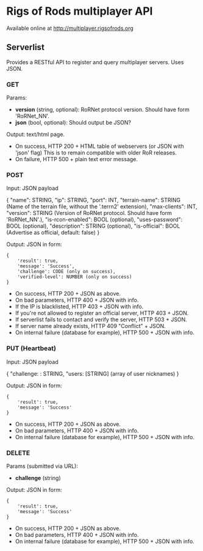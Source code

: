 # Rigs of Rods multiplayer API

Available online at http://multiplayer.rigsofrods.org

## Serverlist

Provides a RESTful API to register and query multiplayer servers. Uses JSON.

### GET

Params:
- **version** (string, optional): RoRNet protocol version. Should have form 'RoRNet_NN'.
- **json** (bool, optional): Should output be JSON?

Output: text/html page.

- On success, HTTP 200 + HTML table of webservers (or JSON with 'json' flag)
    This is to remain compatible with older RoR releases.
- On failure, HTTP 500 + plain text error message.

### POST

Input: JSON payload

{
    "name": STRING,
	"ip": STRING,
	"port": INT,
	"terrain-name": STRING (Name of the terrain file, without the '.terrn2' extension),
	"max-clients": INT,
	"version": STRING (Version of RoRNet protocol. Should have form 'RoRNet_NN'.),
    "is-rcon-enabled": BOOL (optional),
    "uses-password": BOOL (optional),
    "description": STRING (optional),
    "is-official": BOOL (Advertise as official, default: false)
}

Output: JSON in form:

    {
        'result': true,
        'message': 'Success',
        'challenge': CODE (only on success),
        'verified-level': NUMBER (only on success)
    }
    
- On success, HTTP 200 + JSON as above.
- On bad parameters, HTTP 400 + JSON with info.
- If the IP is blacklisted, HTTP 403 + JSON with info.
- If you're not allowed to register an official server, HTTP 403 + JSON.
- If serverlist fails to contact and verify the server, HTTP 503 + JSON.
- If server name already exists, HTTP 409 "Conflict" + JSON.
- On internal failure (database for example), HTTP 500 + JSON with info.

### PUT (Heartbeat)

Input: JSON payload

{
    "challenge: : STRING,
    "users: [STRING] (array of user nicknames)
}

Output: JSON in form:

    {
        'result': true,
        'message': 'Success'
    }

- On success, HTTP 200 + JSON as above.
- On bad parameters, HTTP 400 + JSON with info.
- On internal failure (database for example), HTTP 500 + JSON with info.

### DELETE

Params (submitted via URL):
- **challenge** (string)

Output: JSON in form:

    {
        'result': true,
        'message': 'Success'
    }

- On success, HTTP 200 + JSON as above.
- On bad parameters, HTTP 400 + JSON with info.
- On internal failure (database for example), HTTP 500 + JSON with info.
